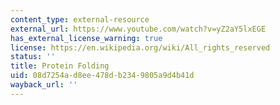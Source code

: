 ```yaml
---
content_type: external-resource
external_url: https://www.youtube.com/watch?v=yZ2aY5lxEGE
has_external_license_warning: true
license: https://en.wikipedia.org/wiki/All_rights_reserved
status: ''
title: Protein Folding
uid: 08d7254a-d8ee-478d-b234-9805a9d4b41d
wayback_url: ''
---
```

